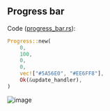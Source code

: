 ## Progress bar

Code ([progress_bar.rs](./progress_bar.rs)): 

```rust
Progress::new(
    0,
    100,
    0,
    0,
    vec!["#5A56E0", "#EE6FF8"],
    Ok(&update_handler),
)
```
![image](https://user-images.githubusercontent.com/6108922/196055972-9af622ae-d5cc-48fb-b7a5-504a954ec9bf.png)
